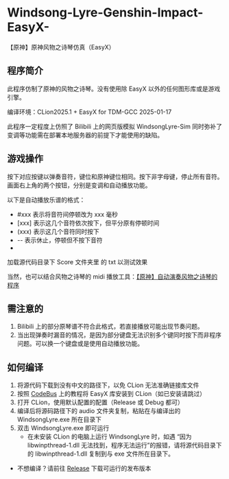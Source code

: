 # Windsong-Lyre-Genshin-Impact-EasyX-
【原神】原神风物之诗琴仿真（EasyX）

## 程序简介

此程序仿制了原神的风物之诗琴。没有使用除 EasyX 以外的任何图形库或是游戏引擎。


编译环境：CLion2025.1 + EasyX for TDM-GCC 2025-01-17


此程序一定程度上仿照了 Bilibili 上的网页版模拟 WindsongLyre-Sim 同时弥补了变调等功能需在部署本地服务器的前提下才能使用的缺陷。


## 游戏操作

按下对应按键以弹奏音符，键位和原神键位相同。按下非字母键，停止所有音符。画面右上角的两个按钮，分别是变调和自动播放功能。


以下是自动播放乐谱的格式：

 * #xxx 表示将音符间停顿改为 xxx 毫秒
 * [xxx] 表示这几个音符依次按下，但平分原有停顿时间
 * (xxx) 表示这几个音符同时按下
 * -- 表示休止，停顿但不按下音符
 * 
加载源代码目录下 Score 文件夹里 的 txt 以测试效果

当然，也可以结合风物之诗琴的 midi 播放工具：[【原神】自动演奏风物之诗琴的程序](https://github.com/luern0313/WindSong-Lyre-Genshin-Impact)

## 需注意的

1. Bilibili 上的部分原琴谱不符合此格式，若直接播放可能出现节奏问题。
2. 当出现弹奏时漏音的情况，是因为部分键盘无法识别多个键同时按下而非程序问题。可以换一个键盘或是使用自动播放功能。

## 如何编译

1. 将源代码下载到没有中文的路径下，以免 CLion 无法准确链接库文件
2. 按照 [CodeBus](https://codebus.cn/bestans/easyx-for-mingw) 上的教程将 EasyX 库安装到 CLion（如已安装请跳过）
3. 打开 CLion，使用默认配置的配置（Release 或 Debug 都可）
4. 编译后将源码路径下的 audio 文件夹复制，粘贴在与编译出的 WindsongLyre.exe 所在目录下
5. 双击 WindsongLyre.exe 即可运行
    * 在未安装 CLion 的电脑上运行 WindsongLyre 时，如遇 “因为 libwinpthread-1.dll 无法找到，程序无法运行”的报错，请将源代码目录下的 libwinpthread-1.dll 复制到与 exe 文件所在目录下。

 * 不想编译？请前往 [Release](https://github.com/Reaky-Dawn/Windsong-Lyre-Genshin-Impact-EasyX-/releases/tag/V0.0.1) 下载可运行的发布版本

